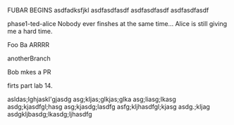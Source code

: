 FUBAR BEGINS
asdfadksfjkl
asdfasdfasdf
asdfasdfasdf
asdfasdfasdf


phase1-ted-alice
Nobody ever finshes at the same time... Alice is still giving me a hard time.

Foo Ba ARRRR

anotherBranch

Bob mkes a PR
  
firts part lab 14.








asldas;lghjaskl'gjasdg
asg;kljas;glkjas;glka
asg;liasg;lkasg
asdg;kjasdfgl;hasg
asg;kjasdg;lasdfg
asfg;kljhasdfgl;kjasg
asdg.;kljag
asdgkljbasdg;lkasdg;ljhasdfg
















































































